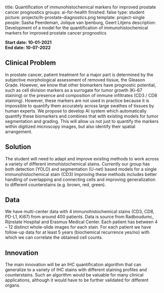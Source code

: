 title: Quantification of immunohistochemical markers for improved prostate cancer prognostics
groups: ai-for-health
finished: false
type: student
picture: projects/ih-prostate-diagnostics.png
template: project-single
people: Sasha Peerdeman, Jolique van Ipenburg, Geert Litjens
description: Development of a model for the quantification of immunohistochemical markers for improved prostate cancer prognostics

**Start date: 10-01-2021** <br>
**End date: 10-07-2022**

## Clinical Problem
In prostate cancer, patient treatment for a major part is determined by the subjective morphological assessment of removed tissue, the Gleason Grade. However, we know that other biomarkers have prognostic potential, such as cell division markers as a surrogate for tumor growth (Ki-67 staining) or the presence and composition of immune infiltrates (CD3 / CD8 staining). However, these markers are not used in practice because it is impossible to quantify them accurately across large swathes of tissues by human experts. We propose to develop AI system which automatically quantify these biomarkers and combines that with existing models for tumor segmentation and grading. This will allow us not just to quantify the markers within digitized microscopy images, but also identify their spatial arrangement.

## Solution
The student will need to adapt and improve existing methods to work across a variety of different immohistochemical stains. Currently our group has both detection (YOLO) and segmentation (U-net) based models for a single immunohistochemical stain (CD3) Improving these methods includes better handling of overlapping and connecting cells and improving generalization to different counterstains (e.g. brown, red, green).

## Data
We have multi-center data with 4 immunohistochemical stains (CD3, CD8, PD-L1, Ki67) from around 400 patients. Data is source from Radboudumc, Rijnstate Hospital and Erasmus Medical Center. Each patient has between 4 – 12 distinct whole-slide images for each stain. For each patient we have follow-up data for at least 5 years (biochemical recurrence yes/no) with which we can correlate the obtained cell counts.

## Innovation
The main innovation will be an IHC quantification algorithm that can generalize to a variety of IHC stains with different staining profiles and counterstains. Such an algorithm would be valuable for many clinical applications, although it would have to be further validated for different organs.
